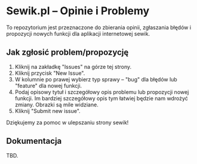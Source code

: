 # Sewik.pl – Opinie i Problemy

To repozytorium jest przeznaczone do zbierania opinii, zgłaszania błędów i propozycji nowych funkcji dla aplikacji internetowej sewik.

## Jak zgłosić problem/propozycję

1. Kliknij na zakładkę "Issues" na górze tej strony.
2. Kliknij przycisk "New Issue".
3. W kolumnie po prawej wybierz typ sprawy – "bug" dla błędów lub "feature" dla nowej funkcji.
4. Podaj opisowy tytuł i szczegółowy opis problemu lub propozycji nowej funkcji. Im bardziej szczegółowy opis tym łatwiej będzie nam wdrożyć zmiany. Obrazki są mile widziane.
5. Kliknij "Submit new issue".

Dziękujemy za pomoc w ulepszaniu strony sewik!

## Dokumentacja

TBD.
